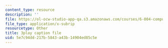 ```yaml
---
content_type: resource
description: ''
file: https://ol-ocw-studio-app-qa.s3.amazonaws.com/courses/6-004-computation-structures-spring-2017/5e7c94dd217b5843a43b14904ed85c5e_F5-87RM_zHA.vtt
file_type: application/x-subrip
resourcetype: Other
title: 3play caption file
uid: 5e7c94dd-217b-5843-a43b-14904ed85c5e
---
```

